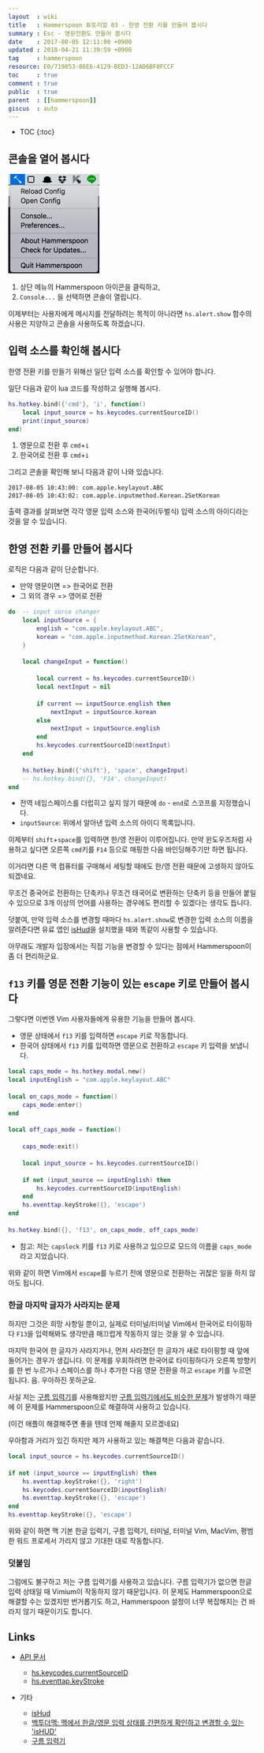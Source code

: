 ```yaml
---
layout  : wiki
title   : Hammerspoon 튜토리얼 03 - 한영 전환 키를 만들어 봅시다
summary : Esc - 영문전환도 만들어 봅시다
date    : 2017-08-05 12:11:00 +0900
updated : 2018-04-21 11:39:59 +0900
tag     : hammerspoon
resource: E0/719853-86E6-4129-BED3-12AD6BF0FCCF
toc     : true
comment : true
public  : true
parent  : [[hammerspoon]]
giscus  : auto
---
```

* TOC
{:toc}

## 콘솔을 열어 봅시다

![hammerspoon icon]( /resource/E0/719853-86E6-4129-BED3-12AD6BF0FCCF/2017-07-31-hammerspoon-icon.png )

1. 상단 메뉴의 Hammerspoon 아이콘을 클릭하고,
1. `Console...` 을 선택하면 콘솔이 열립니다.

이제부터는 사용자에게 메시지를 전달하려는 목적이 아니라면 `hs.alert.show` 함수의 사용은 지양하고 콘솔을 사용하도록 하겠습니다.

## 입력 소스를 확인해 봅시다

한영 전환 키를 만들기 위해선 일단 입력 소스를 확인할 수 있어야 합니다.

일단 다음과 같이 lua 코드를 작성하고 실행해 봅시다.

```lua
hs.hotkey.bind({'cmd'}, 'i', function()
    local input_source = hs.keycodes.currentSourceID()
    print(input_source)
end)
```

1. 영문으로 전환 후 `cmd`+`i`
1. 한국어로 전환 후 `cmd`+`i`

그리고 콘솔을 확인해 보니 다음과 같이 나와 있습니다.

```
2017-08-05 10:43:00: com.apple.keylayout.ABC
2017-08-05 10:43:02: com.apple.inputmethod.Korean.2SetKorean
```

출력 결과를 살펴보면 각각 영문 입력 소스와 한국어(두벌식) 입력 소스의 아이디라는 것을 알 수 있습니다.

## 한영 전환 키를 만들어 봅시다

로직은 다음과 같이 단순합니다.

* 만약 영문이면 => 한국어로 전환
* 그 외의 경우 => 영어로 전환

```lua
do  -- input sorce changer
    local inputSource = {
        english = "com.apple.keylayout.ABC",
        korean = "com.apple.inputmethod.Korean.2SetKorean",
    }

    local changeInput = function()

        local current = hs.keycodes.currentSourceID()
        local nextInput = nil

        if current == inputSource.english then
            nextInput = inputSource.korean
        else
            nextInput = inputSource.english
        end
        hs.keycodes.currentSourceID(nextInput)
    end

    hs.hotkey.bind({'shift'}, 'space', changeInput)
    -- hs.hotkey.bind({}, 'F14', changeInput)
end
```

* 전역 네임스페이스를 더럽히고 싶지 않기 때문에 `do` - `end`로 스코프를 지정했습니다.
* `inputSource`: 위에서 알아낸 입력 소스의 아이디 목록입니다.

이제부터 `shift`+`space`를 입력하면 한/영 전환이 이루어집니다.
만약 윈도우즈처럼 사용하고 싶다면 오른쪽 `cmd`키를 `F14` 등으로 매핑한 다음 바인딩해주기만 하면 됩니다.

이거라면 다른 맥 컴퓨터를 구매해서 세팅할 때에도 한/영 전환 때문에 고생하지 않아도 되겠네요.

무조건 중국어로 전환하는 단축키나 무조건 태국어로 변환하는 단축키 등을 만들어 붙일 수 있으므로
3개 이상의 언어를 사용하는 경우에도 편리할 수 있겠다는 생각도 듭니다.

덧붙여, 만약 입력 소스를 변경할 때마다 `hs.alert.show`로 변경한 입력 소스의 이름을 알려준다면
유료 앱인 [isHud](https://itunes.apple.com/kr/app/ishud/id484757536?mt=12)을 설치했을 때와
똑같이 사용할 수 있습니다.

아무래도 개발자 입장에서는 직접 기능을 변경할 수 있다는 점에서 Hammerspoon이 좀 더 편리하군요.


## `f13` 키를 영문 전환 기능이 있는 `escape` 키로 만들어 봅시다

그렇다면 이번엔 Vim 사용자들에게 유용한 기능을 만들어 봅시다.

* 영문 상태에서 `f13` 키를 입력하면 `escape` 키로 작동합니다.
* 한국어 상태에서 `f13` 키를 입력하면 영문으로 전환하고 `escape` 키 입력을 보냅니다.

```lua
local caps_mode = hs.hotkey.modal.new()
local inputEnglish = "com.apple.keylayout.ABC"

local on_caps_mode = function()
    caps_mode:enter()
end

local off_caps_mode = function()

    caps_mode:exit()

    local input_source = hs.keycodes.currentSourceID()

    if not (input_source == inputEnglish) then
        hs.keycodes.currentSourceID(inputEnglish)
    end
    hs.eventtap.keyStroke({}, 'escape')
end

hs.hotkey.bind({}, 'f13', on_caps_mode, off_caps_mode)
```

* 참고: 저는 `capslock` 키를 `f13` 키로 사용하고 있으므로 모드의 이름을 `caps_mode`라고 지었습니다.

위와 같이 하면 Vim에서 `escape`를 누르기 전에 영문으로 전환하는 귀찮은 일을 하지 않아도 됩니다.

### 한글 마지막 글자가 사라지는 문제

하지만 그것은 희망 사항일 뿐이고, 실제로 터미널/터미널 Vim에서 한국어로 타이핑하다 `F13`을 입력해봐도
생각만큼 매끄럽게 작동하지 않는 것을 알 수 있습니다.

마지막 한국어 한 글자가 사라지거나, 먼저 사라졌던 한 글자가 새로 타이핑할 때 앞에 들어가는 경우가 생깁니다.
이 문제를 우회하려면 한국어로 타이핑하다가 오른쪽 방향키를 한 번 누르거나 스페이스를 하나 추가한 다음
영문 전환을 하고 `escape` 키를 누르면 됩니다. 음. 우아하진 못하군요.

사실 저는 [구름 입력기](http://gureum.io/)를 사용해왔지만 [구름 입력기에서도 비슷한 문제](https://github.com/gureum/gureum/issues/180)가
발생하기 때문에 이 문제를 Hammerspoon으로 해결하여 사용하고 있습니다.

(이건 애플이 해결해주면 좋을 텐데 언제 해줄지 모르겠네요)

우아함과 거리가 있긴 하지만 제가 사용하고 있는 해결책은 다음과 같습니다.

```lua
local input_source = hs.keycodes.currentSourceID()

if not (input_source == inputEnglish) then
    hs.eventtap.keyStroke({}, 'right')
    hs.keycodes.currentSourceID(inputEnglish)
    hs.eventtap.keyStroke({}, 'escape')
end
hs.eventtap.keyStroke({}, 'escape')
```

위와 같이 하면 맥 기본 한글 입력기, 구름 입력기, 터미널, 터미널 Vim, MacVim, 평범한 워드 프로세서
가리지 않고 기대한 대로 작동합니다.

### 덧붙임

그럼에도 불구하고 저는 구름 입력기를 사용하고 있습니다.
구름 입력기가 없으면 한글 입력 상태일 때 Vimium이 작동하지 않기 때문입니다.
이 문제도 Hammerspoon으로 해결할 수는 있겠지만 번거롭기도 하고,
Hammerspoon 설정이 너무 복잡해지는 건 바라지 않기 때문이기도 합니다.

## Links

* [API 문서](http://www.hammerspoon.org/docs/index.html)
    * [hs.keycodes.currentSourceID](http://www.hammerspoon.org/docs/hs.keycodes.html#currentSourceID)
    * [hs.eventtap.keyStroke](http://www.hammerspoon.org/docs/hs.eventtap.html#keyStroke)

* 기타
    * [isHud](https://itunes.apple.com/kr/app/ishud/id484757536?mt=12)
    * [백투더맥: 맥에서 한글/영문 입력 상태를 간편하게 확인하고 변경할 수 있는 'isHUD'](http://macnews.tistory.com/1169)
    * [구름 입력기](http://gureum.io/)
